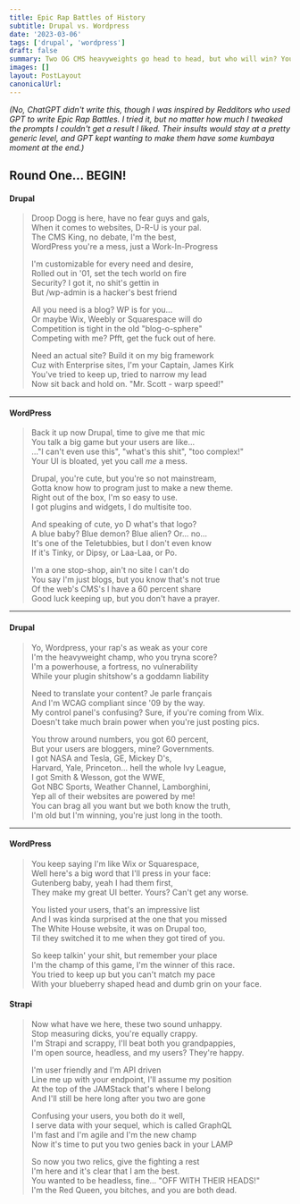 ```yaml
---
title: Epic Rap Battles of History
subtitle: Drupal vs. Wordpress
date: '2023-03-06'
tags: ['drupal', 'wordpress']
draft: false
summary: Two OG CMS heavyweights go head to head, but who will win? You decide!
images: []
layout: PostLayout
canonicalUrl:
---
```


_(No, ChatGPT didn't write this, though I was inspired by Redditors who used GPT to write Epic Rap Battles. I tried it, but no matter how much I tweaked the prompts I couldn't get a result I liked. Their insults would stay at a pretty generic level, and GPT kept wanting to make them have some kumbaya moment at the end.)_

## Round One... BEGIN!

#### Drupal

> Droop Dogg is here, have no fear guys and gals,  
> When it comes to websites, D-R-U is your pal.  
> The CMS King, no debate, I'm the best,  
> WordPress you're a mess, just a Work-In-Progress
>
> I'm customizable for every need and desire,  
> Rolled out in '01, set the tech world on fire  
> Security? I got it, no shit's gettin in  
> But /wp-admin is a hacker's best friend
>
> All you need is a blog? WP is for you...  
> Or maybe Wix, Weebly or Squarespace will do  
> Competition is tight in the old "blog-o-sphere"  
> Competing with me? Pfft, get the fuck out of here.
>
> Need an actual site? Build it on my big framework  
> Cuz with Enterprise sites, I'm your Captain, James Kirk  
> You've tried to keep up, tried to narrow my lead  
> Now sit back and hold on. "Mr. Scott - warp speed!"

---

#### WordPress

> Back it up now Drupal, time to give me that mic  
> You talk a big game but your users are like...  
> ..."I can't even use this", "what's this shit", "too complex!"  
> Your UI is bloated, yet you call _me_ a mess.
>
> Drupal, you're cute, but you're so not mainstream,  
> Gotta know how to program just to make a new theme.  
> Right out of the box, I'm so easy to use.  
> I got plugins and widgets, I do multisite too.
>
> And speaking of cute, yo D what's that logo?  
> A blue baby? Blue demon? Blue alien? Or... no...  
> It's one of the Teletubbies, but I don't even know  
> If it's Tinky, or Dipsy, or Laa-Laa, or Po.
>
> I'm a one stop-shop, ain't no site I can't do  
> You say I'm just blogs, but you know that's not true  
> Of the web's CMS's I have a 60 percent share  
> Good luck keeping up, but you don't have a prayer.

---

#### Drupal

> Yo, Wordpress, your rap's as weak as your core  
> I'm the heavyweight champ, who you tryna score?  
> I'm a powerhouse, a fortress, no vulnerability  
> While your plugin shitshow's a goddamn liability
>
> Need to translate your content? Je parle français  
> And I'm WCAG compliant since '09 by the way.  
> My control panel's confusing? Sure, if you're coming from Wix.  
> Doesn't take much brain power when you're just posting pics.
>
> You throw around numbers, you got 60 percent,  
> But your users are bloggers, mine? Governments.  
> I got NASA and Tesla, GE, Mickey D's,  
> Harvard, Yale, Princeton... hell the whole Ivy League,  
> I got Smith & Wesson, got the WWE,  
> Got NBC Sports, Weather Channel, Lamborghini,  
> Yep all of their websites are powered by me!  
> You can brag all you want but we both know the truth,  
> I'm old but I'm winning, you're just long in the tooth.

---

#### WordPress

> You keep saying I'm like Wix or Squarespace,  
> Well here's a big word that I'll press in your face:  
> Gutenberg baby, yeah I had them first,  
> They make my great UI better. Yours? Can't get any worse.
>
> You listed your users, that's an impressive list  
> And I was kinda surprised at the one that you missed  
> The White House website, it was on Drupal too,  
> Til they switched it to me when they got tired of you.
>
> So keep talkin' your shit, but remember your place  
> I'm the champ of this game, I'm the winner of this race.  
> You tried to keep up but you can't match my pace  
> With your blueberry shaped head and dumb grin on your face.

#### Strapi

> Now what have we here, these two sound unhappy.  
> Stop measuring dicks, you're equally crappy.  
> I'm Strapi and scrappy, I'll beat both you grandpappies,  
> I'm open source, headless, and my users? They're happy.
>
> I'm user friendly and I'm API driven  
> Line me up with your endpoint, I'll assume my position  
> At the top of the JAMStack that's where I belong  
> And I'll still be here long after you two are gone
>
> Confusing your users, you both do it well,  
> I serve data with your sequel, which is called GraphQL  
> I'm fast and I'm agile and I'm the new champ  
> Now it's time to put you two genies back in your LAMP
>
> So now you two relics, give the fighting a rest  
> I'm here and it's clear that I am the best.  
> You wanted to be headless, fine... "OFF WITH THEIR HEADS!"  
> I'm the Red Queen, you bitches, and you are both dead.
